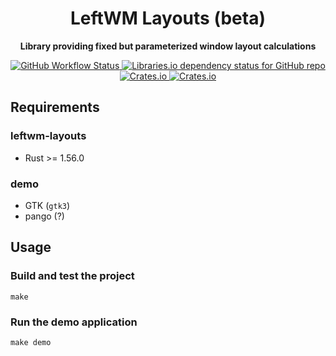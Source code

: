 <div align="center">
  <h1><strong>LeftWM Layouts</strong> (beta)</h1>
  <p>
    <strong>Library providing fixed but parameterized window layout calculations</strong>
  </p>
  <p>
    <a href="https://github.com/leftwm/leftwm-layouts/actions/workflows/ci.yml">
        <img alt="GitHub Workflow Status" src="https://img.shields.io/github/workflow/status/leftwm/leftwm-layouts/CI">
    </a>
    <a href="#">
        <img alt="Libraries.io dependency status for GitHub repo" src="https://img.shields.io/librariesio/github/leftwm/leftwm-layouts" />
    </a>
    <a href="https://crates.io/crates/leftwm-layouts">
        <img alt="Crates.io" src="https://img.shields.io/crates/v/leftwm-layouts">
    </a>
    <a href="https://crates.io/crates/leftwm-layouts">
        <img alt="Crates.io" src="https://img.shields.io/crates/d/leftwm-layouts">
    </a>
  </p>
</div>

## Requirements

### leftwm-layouts
- Rust >= 1.56.0

### demo
- GTK (`gtk3`)
- pango (?)

## Usage

### Build and test the project
```shell
make
```

### Run the demo application
```shell
make demo
```